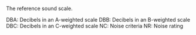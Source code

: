 The reference sound scale.  

DBA: Decibels in an A-weighted scale
DBB: Decibels in an B-weighted scale
DBC: Decibels in an C-weighted scale
NC: Noise criteria
NR: Noise rating
